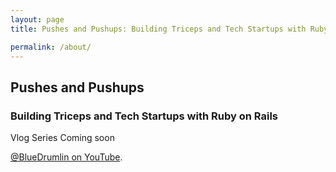 ```yaml
---
layout: page
title: Pushes and Pushups: Building Triceps and Tech Startups with Ruby on Rails

permalink: /about/
---
```


## Pushes and Pushups
### Building Triceps and Tech Startups with Ruby on Rails

Vlog Series Coming soon

[@BlueDrumlin on YouTube](https://www.youtube.com/@BlueDrumlin). 
